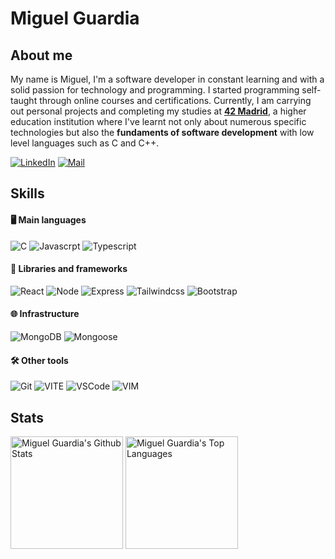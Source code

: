 # Miguel Guardia

## About me

My name is Miguel, I'm a software developer in constant learning and with a solid passion for technology and programming. I started programming self-taught through online courses and certifications. Currently, I am carrying out personal projects and completing my studies at [**42 Madrid**](https://www.42madrid.com/), a higher education institution where I've learnt not only about numerous specific technologies but also the **fundaments of software development** with low level languages such as C and C++.

[![LinkedIn](https://img.shields.io/badge/LinkedIn-20232A?style=for-the-badge&logo=linkedin&logoColor=107ab0)](https://www.linkedin.com/in/miguel-guardia-sanchez/)
[![Mail](https://img.shields.io/badge/Mail-20232A?style=for-the-badge&logo=gmail&logoColor=EA4335)](mailto:mike.guardia0309@gmail.com)

## Skills
#### 🖥 Main languages

![C](https://img.shields.io/badge/C-a?style=for-the-badge&logo=C&color=grey)
![Javascrpt](https://img.shields.io/badge/Javascript-a?style=for-the-badge&logo=javascript&color=grey)
![Typescript](https://img.shields.io/badge/typescript-a?style=for-the-badge&logo=typescript&color=grey)
<!--![C++](https://img.shields.io/badge/C++-a?style=for-the-badge&logo=cplusplus&color=grey)-->

#### 📘 Libraries and frameworks
![React](https://img.shields.io/badge/React-20232A?style=for-the-badge&logo=react&color=grey)
![Node](https://img.shields.io/badge/Node.js-20232A?style=for-the-badge&logo=nodedotjs&color=grey)
![Express](https://img.shields.io/badge/Express.js-20232A?style=for-the-badge&logo=express&color=grey)
![Tailwindcss](https://img.shields.io/badge/Tailwind-20232A?style=for-the-badge&logo=tailwindcss&color=grey)
![Bootstrap](https://img.shields.io/badge/Bootstrap-20232A?style=for-the-badge&logo=bootstrap&color=grey)

#### 🌐 Infrastructure 
<!--and cloud-->
![MongoDB](https://img.shields.io/badge/MongoDB-20232A?style=for-the-badge&logo=mongodb&color=grey)
![Mongoose](https://img.shields.io/badge/Mongoose-20232A?style=for-the-badge&logo=mongoose&color=grey)


#### 🛠 Other tools
![Git](https://img.shields.io/badge/Git-20232A?style=for-the-badge&logo=git&color=grey)
![VITE](https://img.shields.io/badge/Vite-20232A?style=for-the-badge&logo=vite&color=grey)
![VSCode](https://img.shields.io/badge/VSCode-20232A?style=for-the-badge&logo=visualstudiocode&color=grey)
![VIM](https://img.shields.io/badge/VIM-20232A?style=for-the-badge&logo=vim&color=grey)


## Stats

<a> 
    <a href="https://github.com/MGuardia10"><img alt="Miguel Guardia's Github Stats" src="https://denvercoder1-github-readme-stats.vercel.app/api?username=MGuardia10&show_icons=true&include_all_commits=true&theme=vision-friendly-dark&card_width=300" height="180px"/></a>
    <a href="https://github.com/MGuardia10"><img alt="Miguel Guardia's Top Languages" src="https://denvercoder1-github-readme-stats.vercel.app/api/top-langs/?username=MGuardia10&langs_count=8&layout=compact&theme=vision-friendly-dark&card_width=300" height="180px"/></a>
    <br/>
</a>
